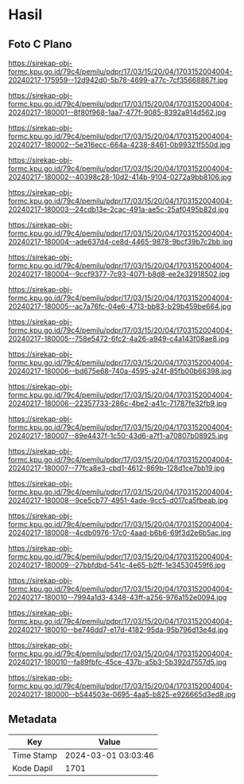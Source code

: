 # Hasil

## Foto C Plano

https://sirekap-obj-formc.kpu.go.id/79c4/pemilu/pdpr/17/03/15/20/04/1703152004004-20240217-175959--12d942d0-5b78-4699-a77c-7cf35668867f.jpg

https://sirekap-obj-formc.kpu.go.id/79c4/pemilu/pdpr/17/03/15/20/04/1703152004004-20240217-180001--8f80f968-1aa7-477f-9085-8392a914d562.jpg

https://sirekap-obj-formc.kpu.go.id/79c4/pemilu/pdpr/17/03/15/20/04/1703152004004-20240217-180002--5e316ecc-664a-4238-8461-0b99321f550d.jpg

https://sirekap-obj-formc.kpu.go.id/79c4/pemilu/pdpr/17/03/15/20/04/1703152004004-20240217-180002--40398c28-10d2-414b-9104-0272a9bb8106.jpg

https://sirekap-obj-formc.kpu.go.id/79c4/pemilu/pdpr/17/03/15/20/04/1703152004004-20240217-180003--24cdb13e-2cac-491a-ae5c-25af0495b82d.jpg

https://sirekap-obj-formc.kpu.go.id/79c4/pemilu/pdpr/17/03/15/20/04/1703152004004-20240217-180004--ade637d4-ce8d-4465-9878-9bcf39b7c2bb.jpg

https://sirekap-obj-formc.kpu.go.id/79c4/pemilu/pdpr/17/03/15/20/04/1703152004004-20240217-180004--9ccf9377-7c93-4071-b8d8-ee2e32918502.jpg

https://sirekap-obj-formc.kpu.go.id/79c4/pemilu/pdpr/17/03/15/20/04/1703152004004-20240217-180005--ac7a76fc-04e6-4713-bb83-b29b459be664.jpg

https://sirekap-obj-formc.kpu.go.id/79c4/pemilu/pdpr/17/03/15/20/04/1703152004004-20240217-180005--758e5472-6fc2-4a26-a949-c4a143f08ae8.jpg

https://sirekap-obj-formc.kpu.go.id/79c4/pemilu/pdpr/17/03/15/20/04/1703152004004-20240217-180006--bd675e68-740a-4595-a24f-85fb00b66398.jpg

https://sirekap-obj-formc.kpu.go.id/79c4/pemilu/pdpr/17/03/15/20/04/1703152004004-20240217-180006--22357733-286c-4be2-a41c-71787fe32fb9.jpg

https://sirekap-obj-formc.kpu.go.id/79c4/pemilu/pdpr/17/03/15/20/04/1703152004004-20240217-180007--89e4437f-1c50-43d6-a7f1-a70807b08925.jpg

https://sirekap-obj-formc.kpu.go.id/79c4/pemilu/pdpr/17/03/15/20/04/1703152004004-20240217-180007--77fca8e3-cbd1-4612-869b-128d1ce7bb19.jpg

https://sirekap-obj-formc.kpu.go.id/79c4/pemilu/pdpr/17/03/15/20/04/1703152004004-20240217-180008--9ce5cb77-4951-4ade-9cc5-d017ca5fbeab.jpg

https://sirekap-obj-formc.kpu.go.id/79c4/pemilu/pdpr/17/03/15/20/04/1703152004004-20240217-180008--4cdb0976-17c0-4aad-b6b6-69f3d2e6b5ac.jpg

https://sirekap-obj-formc.kpu.go.id/79c4/pemilu/pdpr/17/03/15/20/04/1703152004004-20240217-180009--27bbfdbd-541c-4e65-b2ff-1e34530459f6.jpg

https://sirekap-obj-formc.kpu.go.id/79c4/pemilu/pdpr/17/03/15/20/04/1703152004004-20240217-180010--7994a1d3-4348-43ff-a256-976a152e0094.jpg

https://sirekap-obj-formc.kpu.go.id/79c4/pemilu/pdpr/17/03/15/20/04/1703152004004-20240217-180010--be746dd7-e17d-4182-95da-95b796d13e4d.jpg

https://sirekap-obj-formc.kpu.go.id/79c4/pemilu/pdpr/17/03/15/20/04/1703152004004-20240217-180010--fa89fbfc-45ce-437b-a5b3-5b392d7557d5.jpg

https://sirekap-obj-formc.kpu.go.id/79c4/pemilu/pdpr/17/03/15/20/04/1703152004004-20240217-180000--b544503e-0695-4aa5-b825-e926665d3ed8.jpg


## Metadata

| Key        | Value               |
| ---------- | ------------------- |
| Time Stamp | 2024-03-01 03:03:46 |
| Kode Dapil | 1701                |



